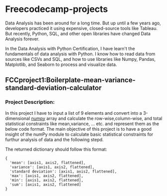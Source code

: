 # Freecodecamp-projects
Data Analysis has been around for a long time. 
But up until a few years ago, developers practiced it using expensive, closed-source tools like Tableau. 
But recently, Python, SQL, and other open libraries have changed Data Analysis forever.

In the Data Analysis with Python Certification, I have learn't the fundamentals of data analysis with Python. 
I know how to read data from sources like CSVs and SQL, and how to use libraries like Numpy, Pandas, Matplotlib, and Seaborn to process and visualize data.

## FCCproject1:Boilerplate-mean-variance-standard-deviation-calculator
### Project Description:
In this project I have to input a list of 9 elements and convert into a 3-dimensional [numpy](https://numpy.org "NumPy docs") array and calculate the row-wise,column-wise,
and total statistical constraints like mean,variance, ... etc. and represent them as the below code format. The main objective of this project is to have a good insight of 
the numPy module to calculate basic statistical constraints for furthur analysis of data and the following stepd.

The returned dictionary should follow this format:
```
{
  'mean': [axis1, axis2, flattened],
  'variance': [axis1, axis2, flattened],
  'standard deviation': [axis1, axis2, flattened],
  'max': [axis1, axis2, flattened],
  'min': [axis1, axis2, flattened],
  'sum': [axis1, axis2, flattened]
}
```
